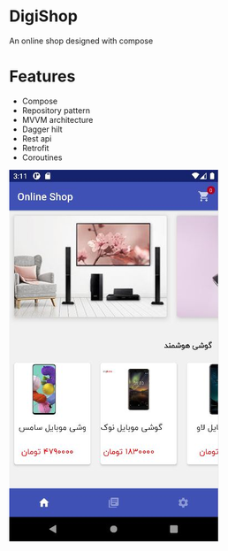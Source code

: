 # DigiShop
An online shop designed with compose

# Features
- Compose
- Repository pattern
- MVVM architecture
- Dagger hilt
- Rest api
- Retrofit
- Coroutines


![Alt text](https://github.com/Anahitavakoli/DigiShop/blob/master/Screen01-shop.JPG)

